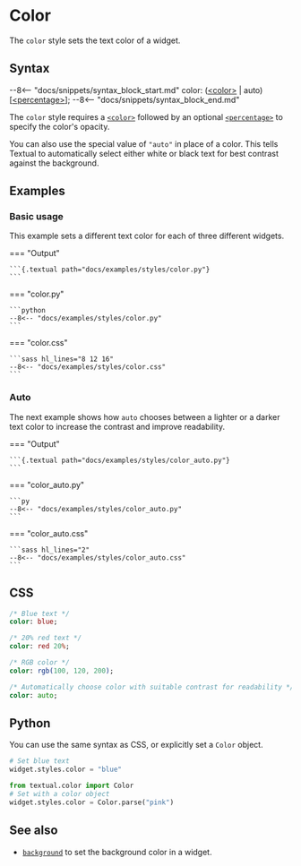 # Color

The `color` style sets the text color of a widget.

## Syntax

--8<-- "docs/snippets/syntax_block_start.md"
color: (<a href="../../css_types/color">&lt;color&gt;</a> | auto) [<a href="../../css_types/percentage">&lt;percentage&gt;</a>];
--8<-- "docs/snippets/syntax_block_end.md"

The `color` style requires a [`<color>`](../css_types/color.md) followed by an optional [`<percentage>`](../css_types/percentage.md) to specify the color's opacity.

You can also use the special value of `"auto"` in place of a color. This tells Textual to automatically select either white or black text for best contrast against the background.

## Examples

### Basic usage

This example sets a different text color for each of three different widgets.

=== "Output"

    ```{.textual path="docs/examples/styles/color.py"}
    ```

=== "color.py"

    ```python
    --8<-- "docs/examples/styles/color.py"
    ```

=== "color.css"

    ```sass hl_lines="8 12 16"
    --8<-- "docs/examples/styles/color.css"
    ```

### Auto

The next example shows how `auto` chooses between a lighter or a darker text color to increase the contrast and improve readability.

=== "Output"

    ```{.textual path="docs/examples/styles/color_auto.py"}
    ```

=== "color_auto.py"

    ```py
    --8<-- "docs/examples/styles/color_auto.py"
    ```

=== "color_auto.css"

    ```sass hl_lines="2"
    --8<-- "docs/examples/styles/color_auto.css"
    ```

## CSS

```sass
/* Blue text */
color: blue;

/* 20% red text */
color: red 20%;

/* RGB color */
color: rgb(100, 120, 200);

/* Automatically choose color with suitable contrast for readability */
color: auto;
```

## Python

You can use the same syntax as CSS, or explicitly set a `Color` object.

```python
# Set blue text
widget.styles.color = "blue"

from textual.color import Color
# Set with a color object
widget.styles.color = Color.parse("pink")
```

## See also

 - [`background`](./background.md) to set the background color in a widget.
